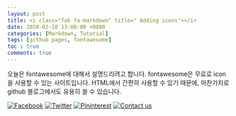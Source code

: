 ```yaml
---
layout: post
title: <i class="fab fa-markdown" title=" Adding icons"></i>
date: 2020-02-18 13:08:00 +0800
categories: [Markdown, Tutorial]
tags: [github pages, fontawesome]
toc : true
comments: true
---
```


오늘은 fontawesome에 대해서 설명드리려고 합니다.
fontawesome은 무료로 icon을 사용할 수 있는 사이트입니다.
HTML에서 간편히 사용할 수 있기 때문에, 마찬가지로 github 블로그에서도 유용히 쓸 수 있습니다.

<div class="grid_5" id="social_icons">
	<a href="http://fontawesome.io/icon/address-book/" target="blank"><img src="img/facebook.png" alt="Facebook"></a>
	<a href="http://www.twitter.com/print3dexpert" target="blank"><img src="img/twitter.png" alt="Twitter"></a>
	<a href="http://pinterest.com/print3dexpert" target="blank"><img src="img/pinterest.png" alt="Pininterest"></a>
	<a href="#"><img src="img/email.png" title="Click to contact us" alt="Contact us"></a>

  </div>
